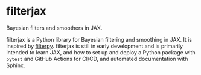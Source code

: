# filterjax
Bayesian filters and smoothers in JAX.

filterjax is a Python library for Bayesian filtering and smoothing in JAX. It is inspired by [filterpy](https://github.com/rlabbe/filterpy). filterjax is still in early development and is primarily intended to learn JAX, and how to set up and deploy a Python package with `pytest` and GitHub Actions for CI/CD, and automated documentation with Sphinx.